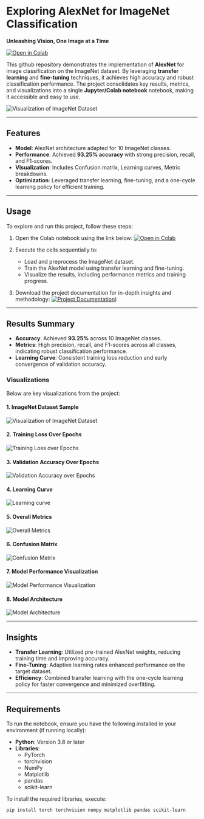# **Exploring AlexNet for ImageNet Classification**

**Unleashing Vision, One Image at a Time**

[![Open in Colab](https://colab.research.google.com/assets/colab-badge.svg)](https://colab.research.google.com/drive/1xxJVp0L6WoaWkKi4cW18-oTo3OCyEpPM?usp=sharing)

This github repository demonstrates the implementation of **AlexNet** for image classification on the ImageNet dataset. By leveraging **transfer learning** and **fine-tuning** techniques, it achieves high accuracy and robust classification performance. The project consolidates key results, metrics, and visualizations into a single **Jupyter/Colab notebook** notebook, making it accessible and easy to use.

![Visualization of ImageNet Dataset](https://github.com/user-attachments/assets/88c39846-cc0c-4e3f-bce5-cc2d04522de4)

---

## **Features**
- **Model**: AlexNet architecture adapted for 10 ImageNet classes.
- **Performance**: Achieved **93.25% accuracy** with strong precision, recall, and F1-scores.
- **Visualization**: Includes Confusion matrix, Learning curves, Metric breakdowns.
- **Optimization**: Leveraged transfer learning, fine-tuning, and a one-cycle learning policy for efficient training.

---

## **Usage**

To explore and run this project, follow these steps:

1. Open the Colab notebook using the link below:
   [![Open in Colab](https://colab.research.google.com/assets/colab-badge.svg)](https://colab.research.google.com/drive/1xxJVp0L6WoaWkKi4cW18-oTo3OCyEpPM?usp=sharing)

2. Execute the cells sequentially to:
   - Load and preprocess the ImageNet dataset.
   - Train the AlexNet model using transfer learning and fine-tuning.
   - Visualize the results, including performance metrics and training progress.

3. Download the project documentation for in-depth insights and methodology:
  [![Project Documentation](https://drive.google.com/drive/folders/YOUR_DOCUMENTATION_LINK)](https://drive.google.com/file/d/1CEXEDjnSd4ZIbAAucRzi2b82pgHqU06a/view?usp=sharing))
---

## **Results Summary**

- **Accuracy**: Achieved **93.25%** across 10 ImageNet classes.
- **Metrics**: High precision, recall, and F1-scores across all classes, indicating robust classification performance.
- **Learning Curve**: Consistent training loss reduction and early convergence of validation accuracy.

### **Visualizations**

Below are key visualizations from the project:

#### **1. ImageNet Dataset Sample**
![Visualization of ImageNet Dataset](https://github.com/user-attachments/assets/297bba05-9318-47f8-a5bd-8d569f8726bd)

#### **2. Training Loss Over Epochs**
![Training Loss over Epochs](https://github.com/user-attachments/assets/11fd12b8-f036-4e78-9c29-51f02e58a3bf)

#### **3. Validation Accuracy Over Epochs**
![Validation Accuracy over Epochs](https://github.com/user-attachments/assets/fd2e8153-76d5-4ad2-8718-3ba021e223d1)

#### **4. Learning Curve**
![Learning curve](https://github.com/user-attachments/assets/9664a5c2-61d9-466e-96ed-852d385959e2)

#### **5. Overall Metrics**
![Overall Metrics](https://github.com/user-attachments/assets/f433620b-22f2-4f3c-85a7-001bfebd10b7)

#### **6. Confusion Matrix**
![Confusion Matrix](https://github.com/user-attachments/assets/1babbaa5-23df-4b51-b556-5a780fcfe700)

#### **7. Model Performance Visualization**
![Model Performance Visualization](https://github.com/user-attachments/assets/ae7ce1c7-0eb9-4b53-a67e-5a9497ce2ba7)

#### **8. Model Architecture**
![Model Architecture](https://github.com/user-attachments/assets/3891925a-f20b-4787-8740-c76ae6d9637c)

---

## **Insights**

- **Transfer Learning**: Utilized pre-trained AlexNet weights, reducing training time and improving accuracy.
- **Fine-Tuning**: Adaptive learning rates enhanced performance on the target dataset.
- **Efficiency**: Combined transfer learning with the one-cycle learning policy for faster convergence and minimized overfitting.

---

## **Requirements**

To run the notebook, ensure you have the following installed in your environment (if running locally):
- **Python**: Version 3.8 or later
- **Libraries**: 
  - PyTorch
  - torchvision
  - NumPy
  - Matplotlib
  - pandas
  - scikit-learn

To install the required libraries, execute:
```bash
pip install torch torchvision numpy matplotlib pandas scikit-learn
